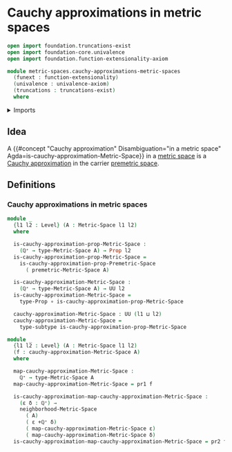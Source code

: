 # Cauchy approximations in metric spaces

```agda
open import foundation.truncations-exist
open import foundation-core.univalence
open import foundation.function-extensionality-axiom

module metric-spaces.cauchy-approximations-metric-spaces
  (funext : function-extensionality)
  (univalence : univalence-axiom)
  (truncations : truncations-exist)
  where
```

<details><summary>Imports</summary>

```agda
open import elementary-number-theory.positive-rational-numbers funext univalence truncations

open import foundation.binary-relations funext univalence truncations
open import foundation.dependent-pair-types
open import foundation.dependent-products-propositions funext
open import foundation.function-types funext
open import foundation.identity-types funext
open import foundation.propositions funext univalence
open import foundation.subtypes funext univalence truncations
open import foundation.transport-along-identifications
open import foundation.universe-levels

open import metric-spaces.cauchy-approximations-premetric-spaces funext univalence truncations
open import metric-spaces.limits-of-cauchy-approximations-in-premetric-spaces funext univalence truncations
open import metric-spaces.metric-spaces funext univalence truncations
```

</details>

## Idea

A
{{#concept "Cauchy approximation" Disambiguation="in a metric space" Agda=is-cauchy-approximation-Metric-Space}}
in a [metric space](metric-spaces.metric-spaces.md) is a
[Cauchy approximation](metric-spaces.cauchy-approximations-premetric-spaces.md)
in the carrier [premetric space](metric-spaces.premetric-spaces.md).

## Definitions

### Cauchy approximations in metric spaces

```agda
module _
  {l1 l2 : Level} (A : Metric-Space l1 l2)
  where

  is-cauchy-approximation-prop-Metric-Space :
    (ℚ⁺ → type-Metric-Space A) → Prop l2
  is-cauchy-approximation-prop-Metric-Space =
    is-cauchy-approximation-prop-Premetric-Space
      ( premetric-Metric-Space A)

  is-cauchy-approximation-Metric-Space :
    (ℚ⁺ → type-Metric-Space A) → UU l2
  is-cauchy-approximation-Metric-Space =
    type-Prop ∘ is-cauchy-approximation-prop-Metric-Space

  cauchy-approximation-Metric-Space : UU (l1 ⊔ l2)
  cauchy-approximation-Metric-Space =
    type-subtype is-cauchy-approximation-prop-Metric-Space
```

```agda
module _
  {l1 l2 : Level} (A : Metric-Space l1 l2)
  (f : cauchy-approximation-Metric-Space A)
  where

  map-cauchy-approximation-Metric-Space :
    ℚ⁺ → type-Metric-Space A
  map-cauchy-approximation-Metric-Space = pr1 f

  is-cauchy-approximation-map-cauchy-approximation-Metric-Space :
    (ε δ : ℚ⁺) →
    neighborhood-Metric-Space
      ( A)
      ( ε +ℚ⁺ δ)
      ( map-cauchy-approximation-Metric-Space ε)
      ( map-cauchy-approximation-Metric-Space δ)
  is-cauchy-approximation-map-cauchy-approximation-Metric-Space = pr2 f
```
